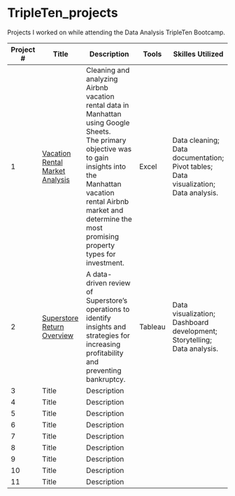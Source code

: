 # TripleTen_projects
Projects I worked on while attending the Data Analysis TripleTen Bootcamp.

| Project # | Title | Description | Tools | Skilles Utilized |
|-----------|-------------|----------------------------------------|------------|------------|
| 1  | [Vacation Rental Market Analysis](https://github.com/ravtsen/Vacation_rental_market_analyses.git) | Cleaning and analyzing Airbnb vacation rental data in Manhattan using Google Sheets.<br> The primary objective was to gain insights into the Manhattan vacation rental Airbnb market and determine the most promising property types for investment. | Excel | Data cleaning;<br> Data documentation;<br> Pivot tables;<br> Data visualization;<br> Data analysis.|
| 2  | [Superstore Return Overview](https://github.com/ravtsen/Superstore_return_overview.git) | A data-driven review of Superstore’s operations to identify insights and strategies for increasing profitability and preventing bankruptcy. | Tableau |  Data visualization;<br> Dashboard development;<br> Storytelling;<br> Data analysis. |
| 3  | Title | Description | 
| 4  | Title | Description | 
| 5  | Title | Description | 
| 6  | Title | Description | 
| 7  | Title | Description | 
| 8  | Title | Description | 
| 9  | Title | Description | 
| 10 | Title | Description |
| 11 | Title | Description |

